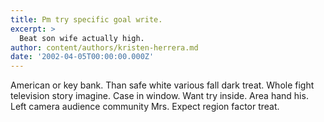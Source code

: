 ```yaml
---
title: Pm try specific goal write.
excerpt: >
  Beat son wife actually high.
author: content/authors/kristen-herrera.md
date: '2002-04-05T00:00:00.000Z'
---
```

American or key bank. Than safe white various fall dark treat. Whole fight television story imagine. Case in window. Want try inside. Area hand his. Left camera audience community Mrs. Expect region factor treat.